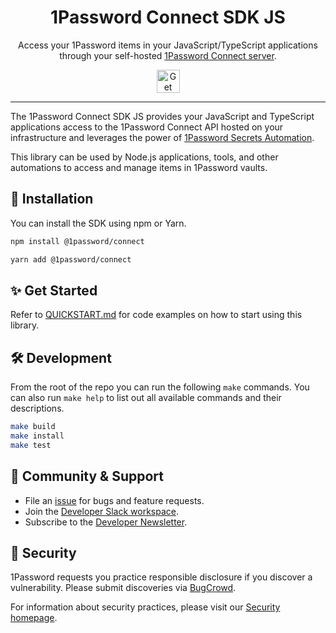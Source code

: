 <!-- Image sourced from https://blog.1password.com/introducing-secrets-automation/ -->
<img alt="" role="img" src="https://blog.1password.com/posts/2021/secrets-automation-launch/header.svg"/>

<div align="center">
	<h1>1Password Connect SDK JS</h1>
	<p>Access your 1Password items in your JavaScript/TypeScript applications through your self-hosted <a href="https://developer.1password.com/docs/connect">1Password Connect server</a>.</p>
	<a href="/QUICKSTART.md">
		<img alt="Get started" src="https://user-images.githubusercontent.com/45081667/226940040-16d3684b-60f4-4d95-adb2-5757a8f1bc15.png" height="37"/>
	</a>
</div>

---

The 1Password Connect SDK JS provides your JavaScript and TypeScript applications access to the 1Password Connect API hosted on your infrastructure and leverages the power of [1Password Secrets Automation](https://1password.com/product/secrets/).

This library can be used by Node.js applications, tools, and other automations to access and manage items in 1Password vaults.

## 💾 Installation

You can install the SDK using npm or Yarn.

```sh
npm install @1password/connect
```

```sh
yarn add @1password/connect
```

## ✨ Get Started

Refer to [QUICKSTART.md](/QUICKSTART.md) for code examples on how to start using this library.

## 🛠️ Development

From the root of the repo you can run the following `make` commands. You can also run `make help` to list out all available commands and their descriptions.

```sh
make build
make install
make test
```

## 💙 Community & Support

-   File an [issue](https://github.com/1Password/connect-sdk-js/issues) for bugs and feature requests.
-   Join the [Developer Slack workspace](https://join.slack.com/t/1password-devs/shared_invite/zt-1halo11ps-6o9pEv96xZ3LtX_VE0fJQA).
-   Subscribe to the [Developer Newsletter](https://1password.com/dev-subscribe/).

## 🔐 Security

1Password requests you practice responsible disclosure if you discover a vulnerability. Please submit discoveries via [BugCrowd](https://bugcrowd.com/agilebits).

For information about security practices, please visit our [Security homepage](https://1password.com/security/).
